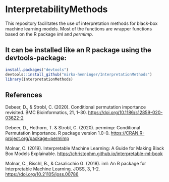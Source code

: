# InterpretabilityMethods

This repository facilitates the use of interpretation methods for black-box machine learning models. Most of the functions are wrapper functions based on the R package *iml* and *permimp*. 


It can be installed like an R package using the devtools-package:
----------------------------------------------------------

``` r
install.packages("devtools")
devtools::install_github("mirka-henninger/InterpretationMethods")
library(InterpretationMethods)
```

References
----------
Debeer, D., & Strobl, C. (2020). Conditional permutation importance revisited. BMC Bioinformatics, 21, 1–30. https://doi.org/10.1186/s12859-020-03622-2

Debeer, D., Hothorn, T. & Strobl, C. (2020). permimp: Conditional Permutation Importance. R package version 1.0-0. https://CRAN.R-project.org/package=permimp

Molnar, C. (2019). Interpretable Machine Learning: A Guide for Making Black Box Models Explainable. https://christophm.github.io/interpretable-ml-book

Molnar, C., Bischl, B., & Casalicchio G. (2018). iml: An R package for Interpretable Machine Learning. JOSS, 3, 1-2. https://doi.org/10.21105/joss.00786
